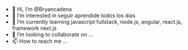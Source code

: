 - 👋 Hi, I’m @Bryancadena
- 👀 I’m interested in  seguir aprendide todos los dias 
- 🌱 I’m currently learning javascript fullstack, node.js, angular, react.js, framework next.js
- 💞️ I’m looking to collaborate on ...
- 📫 How to reach me ...

<!---
Bryancadena/Bryancadena is a ✨ special ✨ repository because its `README.md` (this file) appears on your GitHub profile.
You can click the Preview link to take a look at your changes.
--->
